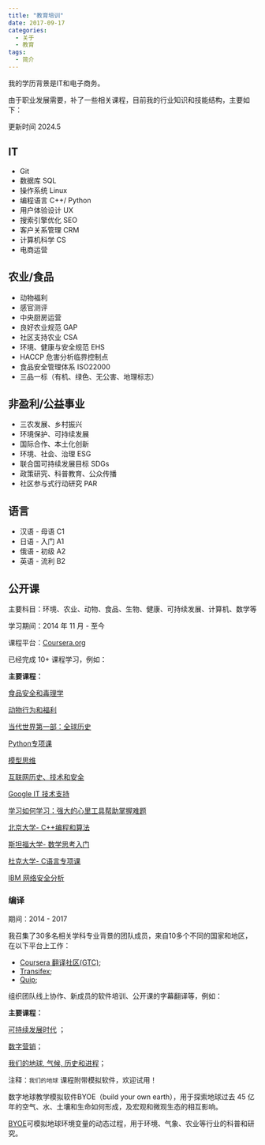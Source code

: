 ```yaml
---
title: "教育培训"
date: 2017-09-17
categories:
  - 关于
  - 教育
tags:
  - 简介
---
```



我的学历背景是IT和电子商务。

由于职业发展需要，补了一些相关课程，目前我的行业知识和技能结构，主要如下：

更新时间 2024.5

## IT

- Git
- 数据库 SQL
- 操作系统 Linux
- 编程语言 C++/ Python
- 用户体验设计 UX
- 搜索引擎优化 SEO
- 客户关系管理 CRM
- 计算机科学 CS
- 电商运营

## 农业/食品

- 动物福利
- 感官测评
- 中央厨房运营
- 良好农业规范 GAP
- 社区支持农业 CSA
- 环境、健康与安全规范 EHS
- HACCP 危害分析临界控制点
- 食品安全管理体系 ISO22000
- 三品一标（有机、绿色、无公害、地理标志）
  

## 非盈利/公益事业

- 三农发展、乡村振兴
- 环境保护、可持续发展
- 国际合作、本土化创新
- 环境、社会、治理 ESG
- 联合国可持续发展目标 SDGs 
- 政策研究、科普教育、公众传播
- 社区参与式行动研究 PAR 


## 语言

- 汉语 - 母语 C1 
- 日语 - 入门 A1
- 俄语 - 初级 A2
- 英语 - 流利 B2 


## 公开课

主要科目：环境、农业、动物、食品、生物、健康、可持续发展、计算机、数学等

学习期间：2014 年 11 月 - 至今

课程平台：[Coursera.org](http://coursera.org/)

已经完成 10+ 课程学习，例如：

**主要课程：**

[食品安全和毒理学](https://www.coursera.org/learn/shipin-anquan)

[动物行为和福利](https://www.coursera.org/learn/animal-welfare)

[当代世界第一部：全球历史](https://www.coursera.org/learn/modern-world)

[Python专项课](https://www.coursera.org/specializations/python)

[模型思维](https://www.coursera.org/learn/model-thinking)

[互联网历史、技术和安全](https://www.coursera.org/learn/internet-history)

[Google IT 技术支持](https://www.coursera.org/professional-certificates/google-it-support?)

[学习如何学习：强大的心里工具帮助掌握难题](https://www.coursera.org/learn/learning-how-to-learn)

[北京大学- C++编程和算法](https://www.coursera.org/specializations/biancheng-suanfa)

[斯坦福大学- 数学思考入门](https://www.coursera.org/learn/mathematical-thinking/)

[杜克大学- C语言专项课](https://www.coursera.org/specializations/c-programming)

[IBM 网络安全分析](https://www.coursera.org/professional-certificates/ibm-cybersecurity-analyst)



### 编译

期间：2014 - 2017

我召集了30多名相关学科专业背景的团队成员，来自10多个不同的国家和地区，在以下平台上工作：
- [Coursera 翻译社区(GTC)](https://www.coursera.support/s/feed/0D51U00003BmIp9SAF?language=en_US);
- [Transifex](http://transifex.com);
- [Quip](https://quip.com/);

组织团队线上协作、新成员的软件培训、公开课的字幕翻译等，例如：


**主要课程：**

[可持续发展时代](https://www.coursera.org/learn/sustainable-development) ；

[数字营销](https://www.coursera.org/specializations/digital-marketing)；

[我们的地球, 气候, 历史和进程](https://www.coursera.org/learn/our-earth)；

注释：```我们的地球``` 课程附带模拟软件，欢迎试用！

数字地球教学模拟软件BYOE（build your own earth），用于探索地球过去 45 亿年的空气、水、土壤和生命如何形成，及宏观和微观生态的相互影响。

[BYOE](http://www.buildyourownearth.com/)可模拟地球环境变量的动态过程，用于环境、气象、农业等行业的科普和研究。
